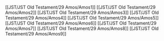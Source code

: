 [[JST/JST Old Testament/29 Amos/Amos1]]
[[JST/JST Old Testament/29 Amos/Amos2]]
[[JST/JST Old Testament/29 Amos/Amos3]]
[[JST/JST Old Testament/29 Amos/Amos4]]
[[JST/JST Old Testament/29 Amos/Amos5]]
[[JST/JST Old Testament/29 Amos/Amos6]]
[[JST/JST Old Testament/29 Amos/Amos7]]
[[JST/JST Old Testament/29 Amos/Amos8]]
[[JST/JST Old Testament/29 Amos/Amos9]]

